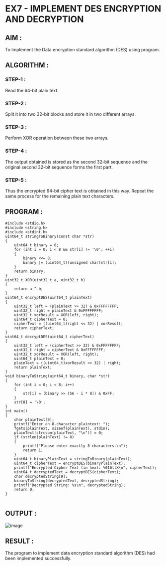 # EX7 - IMPLEMENT DES ENCRYPTION AND DECRYPTION

## AIM :
To Implement the  Data encryption standard algorithm (DES) using program.
## ALGORITHM : 
### STEP-1 :
Read the 64-bit plain text.
### STEP-2 :
Split it into two 32-bit blocks and store it in two different arrays.
### STEP-3 :
Perform XOR operation between these two arrays.
### STEP-4 :
The output obtained is stored as the second 32-bit sequence and the original second 32-bit sequence forms the first part.
### STEP-5 :
Thus the encrypted 64-bit cipher text is obtained in this way. Repeat the same process for the remaining plain text characters.

## PROGRAM : 
```
#include <stdio.h>
#include <string.h>
#include <stdint.h>
uint64_t stringToBinary(const char *str)
{
    uint64_t binary = 0;
    for (int i = 0; i < 8 && str[i] != '\0'; ++i)
    {
        binary <<= 8;
        binary |= (uint64_t)(unsigned char)str[i]; 
    }
    return binary;
}
uint32_t XOR(uint32_t a, uint32_t b)
{
    return a ^ b;
}
uint64_t encryptDES(uint64_t plainText)
{
    uint32_t left = (plainText >> 32) & 0xFFFFFFFF;
    uint32_t right = plainText & 0xFFFFFFFF;
    uint32_t xorResult = XOR(left, right);
    uint64_t cipherText = 0;
    cipherText = ((uint64_t)right << 32) | xorResult;
    return cipherText;
}
uint64_t decryptDES(uint64_t cipherText)
{
    uint32_t left = (cipherText >> 32) & 0xFFFFFFFF;
    uint32_t right = cipherText & 0xFFFFFFFF;
    uint32_t xorResult = XOR(left, right);
    uint64_t plainText = 0;
    plainText = ((uint64_t)xorResult << 32) | right; 
    return plainText;
}
void binaryToString(uint64_t binary, char *str)
{
    for (int i = 0; i < 8; i++)
    {
        str[i] = (binary >> (56 - i * 8)) & 0xFF; 
    }
    str[8] = '\0'; 
}
int main()
{
    char plainText[9];  
    printf("Enter an 8-character plaintext: ");
    fgets(plainText, sizeof(plainText), stdin);
    plainText[strcspn(plainText, "\n")] = 0;  
    if (strlen(plainText) != 8)
    {
        printf("Please enter exactly 8 characters.\n");
        return 1;
    }
    uint64_t binaryPlainText = stringToBinary(plainText);
    uint64_t cipherText = encryptDES(binaryPlainText);
    printf("Encrypted Cipher Text (in hex): %016llX\n", cipherText);
    uint64_t decryptedText = decryptDES(cipherText);
    char decryptedString[9];
    binaryToString(decryptedText, decryptedString);
    printf("Decrypted String: %s\n", decryptedString);
    return 0;
}


```
## OUTPUT :
![image](https://github.com/user-attachments/assets/62d76d50-c7bc-4537-a0cc-cf5c4328020c)

## RESULT :
The program to implement data encryption standard algorithm (DES) had been implemented successfully.
